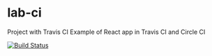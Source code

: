 # lab-ci
Project with Travis CI
Example of React app in Travis CI and Circle CI

[![Build Status](https://travis-ci.org/Rutenioh/lab-ci.svg?branch=master)](https://travis-ci.org/Rutenioh/lab-ci)
